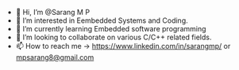 - 👋 Hi, I’m @Sarang M P
- 👀 I’m interested in Eembedded Systems and Coding.
- 🌱 I’m currently learning Embedded software programming
- 💞️ I’m looking to collaborate on various C/C++ related fields.
- 📫 How to reach me -> https://www.linkedin.com/in/sarangmp/  or mpsarang8@gmail.com

<!---
Sarangmp4/Sarangmp4 is a ✨ special ✨ repository because its `README.md` (this file) appears on your GitHub profile.
You can click the Preview link to take a look at your changes.
--->
